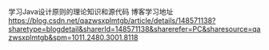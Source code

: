 学习Java设计原则的理论知识和源代码
博客学习地址
https://blog.csdn.net/qazwsxplmtgb/article/details/148571138?sharetype=blogdetail&sharerId=148571138&sharerefer=PC&sharesource=qazwsxplmtgb&spm=1011.2480.3001.8118
